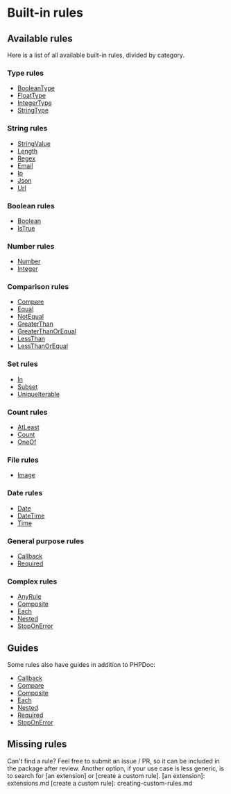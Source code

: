 # Built-in rules

## Available rules

Here is a list of all available built-in rules, divided by category.

### Type rules

- [BooleanType](../../../src/Rule/BooleanType.php)
- [FloatType](../../../src/Rule/FloatType.php)
- [IntegerType](../../../src/Rule/IntegerType.php)
- [StringType](../../../src/Rule/StringType.php)

### String rules

- [StringValue](../../../src/Rule/StringValue.php)
- [Length](../../../src/Rule/Length.php)
- [Regex](../../../src/Rule/Regex.php)
- [Email](../../../src/Rule/Email.php)
- [Ip](../../../src/Rule/Ip.php)
- [Json](../../../src/Rule/Json.php)
- [Url](../../../src/Rule/Url.php)

### Boolean rules

- [Boolean](../../../src/Rule/BooleanValue.php)
- [IsTrue](../../../src/Rule/TrueValue.php)

### Number rules

- [Number](../../../src/Rule/Number.php)
- [Integer](../../../src/Rule/Integer.php)

### Comparison rules

- [Compare](../../../src/Rule/Compare.php)
- [Equal](../../../src/Rule/Equal.php)
- [NotEqual](../../../src/Rule/NotEqual.php)
- [GreaterThan](../../../src/Rule/GreaterThan.php)
- [GreaterThanOrEqual](../../../src/Rule/GreaterThanOrEqual.php)
- [LessThan](../../../src/Rule/LessThan.php)
- [LessThanOrEqual](../../../src/Rule/LessThanOrEqual.php)

### Set rules

- [In](../../../src/Rule/In.php)
- [Subset](../../../src/Rule/Subset.php)
- [UniqueIterable](../../../src/Rule/UniqueIterable.php)

### Count rules

- [AtLeast](../../../src/Rule/AtLeast.php)
- [Count](../../../src/Rule/Count.php)
- [OneOf](../../../src/Rule/OneOf.php)

### File rules

- [Image](../../../src/Rule/Image/Image.php)

### Date rules

- [Date](../../../src/Rule/Date/Date.php)
- [DateTime](../../../src/Rule/Date/DateTime.php)
- [Time](../../../src/Rule/Date/Time.php)

### General purpose rules

- [Callback](../../../src/Rule/Callback.php)
- [Required](../../../src/Rule/Required.php)

### Complex rules

- [AnyRule](../../../src/Rule/AnyRule.php)
- [Composite](../../../src/Rule/Composite.php)
- [Each](../../../src/Rule/Each.php)
- [Nested](../../../src/Rule/Nested.php)
- [StopOnError](../../../src/Rule/StopOnError.php)

## Guides

Some rules also have guides in addition to PHPDoc:

- [Callback](built-in-rules-callback.md)
- [Compare](built-in-rules-compare.md)
- [Composite](built-in-rules-composite.md)
- [Each](built-in-rules-each.md)
- [Nested](built-in-rules-nested.md)
- [Required](built-in-rules-required.md)
- [StopOnError](built-in-rules-stop-on-error.md)

## Missing rules

Can't find a rule? Feel free to submit an issue / PR, so it can be included in the package after review. Another option,
if your use case is less generic, is to search for [an extension] or [create a custom rule].
[an extension]: extensions.md
[create a custom rule]: creating-custom-rules.md
